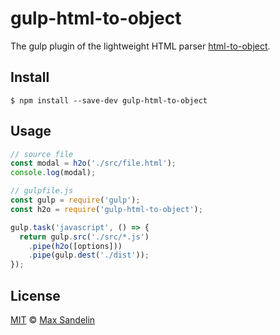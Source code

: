 # gulp-html-to-object
The gulp plugin of the lightweight HTML parser [html-to-object](https://npmjs.com/html-to-object).

## Install
`$ npm install --save-dev gulp-html-to-object`

## Usage
```javascript
// source file
const modal = h2o('./src/file.html');
console.log(modal);
```

```javascript
// gulpfile.js
const gulp = require('gulp');
const h2o = require('gulp-html-to-object');

gulp.task('javascript', () => {
  return gulp.src('./src/*.js')
    .pipe(h2o([options]))
    .pipe(gulp.dest('./dist'));
});
```

## License
[MIT](LICENSE) © [Max Sandelin](https://github.com/themaxsandelin)
